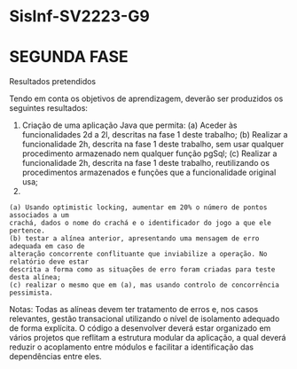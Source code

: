 # SisInf-SV2223-G9

# SEGUNDA FASE

Resultados pretendidos
    
Tendo em conta os objetivos de aprendizagem, deverão ser produzidos os seguintes resultados:
  1. Criação de uma aplicação Java que permita:
    (a) Aceder às funcionalidades 2d a 2l, descritas na fase 1 deste trabalho;
    (b) Realizar a funcionalidade 2h, descrita na fase 1 deste trabalho, sem usar qualquer
    procedimento armazenado nem qualquer função pgSql;
    (c) Realizar a funcionalidade 2h, descrita na fase 1 deste trabalho, reutilizando os
    procedimentos armazenados e funções que a funcionalidade original usa;
  2. 
    (a) Usando optimistic locking, aumentar em 20% o número de pontos associados a um
    crachá, dados o nome do crachá e o identificador do jogo a que ele pertence.
    (b) testar a alínea anterior, apresentando uma mensagem de erro adequada em caso de
    alteração concorrente conflituante que inviabilize a operação. No relatório deve estar
    descrita a forma como as situações de erro foram criadas para teste desta alínea;
    (c) realizar o mesmo que em (a), mas usando controlo de concorrência pessimista.
  
  Notas:
    Todas as alíneas devem ter tratamento de erros e, nos casos relevantes, gestão transacional
    utilizando o nível de isolamento adequado de forma explícita.
    O código a desenvolver deverá estar organizado em vários projetos que reflitam a estrutura
    modular da aplicação, a qual deverá reduzir o acoplamento entre módulos e facilitar a
    identificação das dependências entre eles.
